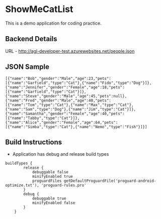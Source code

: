# ShowMeCatList

This is a demo application for coding practice.

## Backend Details

URL - http://agl-developer-test.azurewebsites.net/people.json

## JSON Sample

```
[{"name":"Bob","gender":"Male","age":23,"pets":[{"name":"Garfield","type":"Cat"},{"name":"Fido","type":"Dog"}]},
{"name":"Jennifer","gender":"Female","age":18,"pets":[{"name":"Garfield","type":"Cat"}]},
{"name":"Steve","gender":"Male","age":45,"pets":null},
{"name":"Fred","gender":"Male","age":40,"pets":[{"name":"Tom","type":"Cat"},{"name":"Max","type":"Cat"},{"name":"Sam","type":"Dog"},{"name":"Jim","type":"Cat"}]},
{"name":"Samantha","gender":"Female","age":40,"pets":[{"name":"Tabby","type":"Cat"}]},
{"name":"Alice","gender":"Female","age":64,"pets":[{"name":"Simba","type":"Cat"},{"name":"Nemo","type":"Fish"}]}]
```

## Build Instructions

- Application has debug and release build types

```
buildTypes {
        release {
            debuggable false
            minifyEnabled true
            proguardFiles getDefaultProguardFile('proguard-android-optimize.txt'), 'proguard-rules.pro'
        }
        debug {
            debuggable true
            minifyEnabled false
        }
    }
```